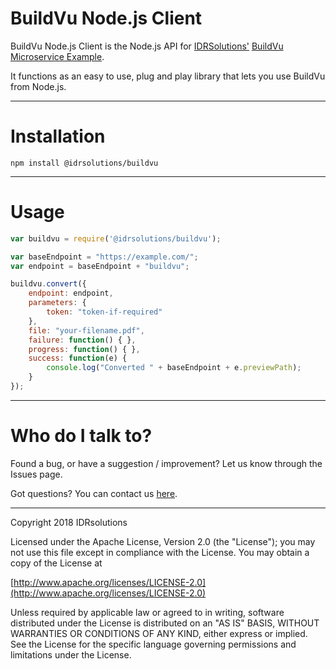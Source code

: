 # BuildVu Node.js Client #

BuildVu Node.js Client is the Node.js API for [IDRSolutions'](https://www.idrsolutions.com) [BuildVu Microservice Example](https://github.com/idrsolutions/buildvu-microservice-example).

It functions as an easy to use, plug and play library that lets you use BuildVu from Node.js. 

-----

# Installation #

```
npm install @idrsolutions/buildvu
```

-----

# Usage #

```javascript
var buildvu = require('@idrsolutions/buildvu');

var baseEndpoint = "https://example.com/";
var endpoint = baseEndpoint + "buildvu";

buildvu.convert({
    endpoint: endpoint,
    parameters: {
        token: "token-if-required"
    },
    file: "your-filename.pdf",
    failure: function() { },
    progress: function() { },
    success: function(e) {
        console.log("Converted " + baseEndpoint + e.previewPath);
    }
});
```

-----

# Who do I talk to? #

Found a bug, or have a suggestion / improvement? Let us know through the Issues page.

Got questions? You can contact us [here](https://idrsolutions.zendesk.com/hc/en-us/requests/new).

-----

Copyright 2018 IDRsolutions

Licensed under the Apache License, Version 2.0 (the "License");
you may not use this file except in compliance with the License.
You may obtain a copy of the License at

[http://www.apache.org/licenses/LICENSE-2.0](http://www.apache.org/licenses/LICENSE-2.0)

Unless required by applicable law or agreed to in writing, software
distributed under the License is distributed on an "AS IS" BASIS,
WITHOUT WARRANTIES OR CONDITIONS OF ANY KIND, either express or implied.
See the License for the specific language governing permissions and
limitations under the License.